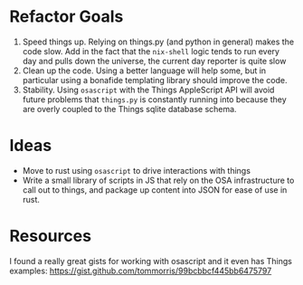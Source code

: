 # Refactor Goals
1. Speed things up. Relying on things.py (and python in general) makes the code slow. Add in the fact that the
`nix-shell` logic tends to run every day and pulls down the universe, the current day reporter is quite slow
2. Clean up the code. Using a better language will help some, but in particular using a bonafide templating library
should improve the code.
3. Stability. Using `osascript` with the Things AppleScript API will avoid future problems that `things.py` is
constantly running into because they are overly coupled to the Things sqlite database schema.

# Ideas
- Move to rust using `osascript` to drive interactions with things
- Write a small library of scripts in JS that rely on the OSA infrastructure to call out to things, and package up
content into JSON for ease of use in rust.

# Resources
I found a really great gists for working with osascript and it even has Things examples: https://gist.github.com/tommorris/99bcbbcf445bb6475797

